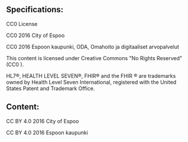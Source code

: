 
## Specifications:
CC0 License

CC0 2016 City of Espoo

CC0 2016 Espoon kaupunki, ODA, Omahoito ja digitaaliset arvopalvelut

This content is licensed under Creative Commons "No Rights Reserved" (CC0 ).

HL7®, HEALTH LEVEL SEVEN®, FHIR® and the FHIR ® are trademarks owned by Health Level Seven International, registered with the United States Patent and Trademark Office.

## Content:

CC BY 4.0 2016 City of Espoo

CC BY 4.0 2016 Espoon kaupunki

